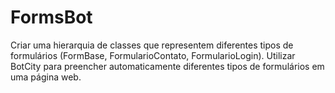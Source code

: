 # FormsBot

Criar uma hierarquia de classes que representem
diferentes tipos de formulários (FormBase, FormularioContato, FormularioLogin).
Utilizar BotCity para preencher automaticamente diferentes tipos de formulários
em uma página web.
